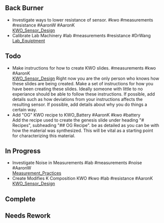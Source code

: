 ## Back Burner
- Investigate ways to lower resistance of sensor. #kwo #measurements #resistance #AaronW #AaronK  
  [KWO_Sensor_Design](/KWO_Sensor_Design.md)
- Calibrate Lab Machinery #lab #measurements #resistance #DrWang  
  [Lab_Equiptment](/Lab_Equiptment.md)
  

## Todo
- Make instructions for how to create KWO slides. #measurements #kwo #AaronK  
  [KWO_Sensor_Design](/KWO_Sensor_Design.md)
  Right now you are the only person who knows how these slides are being created. Make a set of instructions for how you have been creating these slides. Ideally someone with little to no experiance should be able to follow these instructions.
  If possible, add details such as how deviations from your instructions affects the resulting sensor. 
  If possible, add details about why you do things a certain way.
- Add "OG" KWO recipe to KWO_Battery #AaronK #kwo #battery  
  Add the recipe used to create the genesis slide under heading "# Recipes", subheading "## OG Recipe".
  be as detailed as you can be with how the material was synthesized. This will be vital as a starting point for characterizing this material. 
  

## In Progress
- Investigate Noise in Measurements #lab #measurements #noise #AaronW  
  [Measurement_Practices](/Measurement_Practices.md)
- Create Modifies K Composition KWO #kwo #lab #resistance #AaronK  
  [KWO_Sensor_Design](/KWO_Sensor_Design.md)

## Complete

## Needs Rework